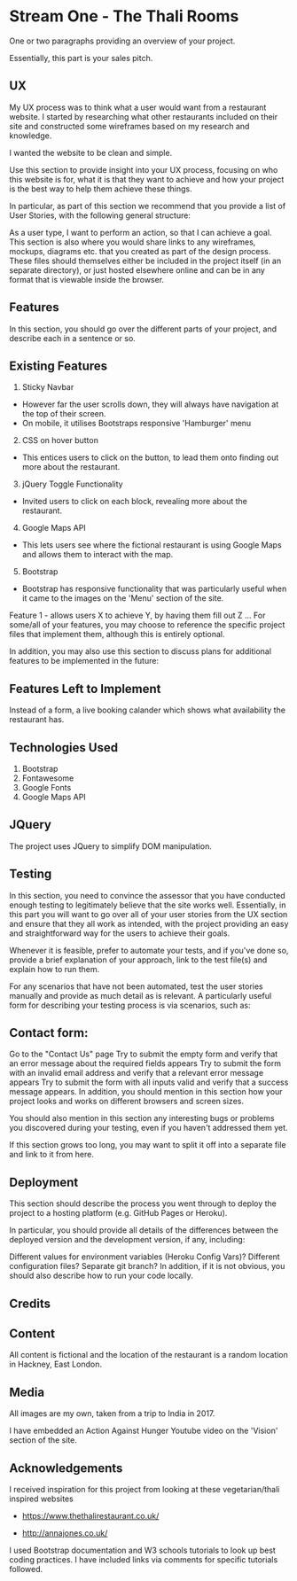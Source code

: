 # Stream One - The Thali Rooms
One or two paragraphs providing an overview of your project.

Essentially, this part is your sales pitch.

## UX

My UX process was to think what a user would want from a restaurant website. I started by researching what other restaurants included on their site and constructed some wireframes based on my research and knowledge.

I wanted the website to be clean and simple.

Use this section to provide insight into your UX process, focusing on who this website is for, what it is that they want to achieve and how your project is the best way to help them achieve these things.

In particular, as part of this section we recommend that you provide a list of User Stories, with the following general structure:

As a user type, I want to perform an action, so that I can achieve a goal.
This section is also where you would share links to any wireframes, mockups, diagrams etc. that you created as part of the design process. These files should themselves either be included in the project itself (in an separate directory), or just hosted elsewhere online and can be in any format that is viewable inside the browser.

## Features
In this section, you should go over the different parts of your project, and describe each in a sentence or so.

## Existing Features
1. Sticky Navbar
* However far the user scrolls down, they will always have navigation at the top of their screen.
* On mobile, it utilises Bootstraps responsive 'Hamburger' menu
2. CSS on hover button
* This entices users to click on the button, to lead them onto finding out more about the restaurant.
3. jQuery Toggle Functionality
* Invited users to click on each block, revealing more about the restaurant.
4. Google Maps API
* This lets users see where the fictional restaurant is using Google Maps and allows them to interact with the map.
5. Bootstrap
* Bootstrap has responsive functionality that was particularly useful when it came to the images on the 'Menu' section of the site.

Feature 1 - allows users X to achieve Y, by having them fill out Z
...
For some/all of your features, you may choose to reference the specific project files that implement them, although this is entirely optional.

In addition, you may also use this section to discuss plans for additional features to be implemented in the future:

## Features Left to Implement
Instead of a form, a live booking calander which shows what availability the restaurant has.

## Technologies Used
1. Bootstrap
2. Fontawesome
3. Google Fonts
4. Google Maps API

## JQuery
The project uses JQuery to simplify DOM manipulation.

## Testing
In this section, you need to convince the assessor that you have conducted enough testing to legitimately believe that the site works well. Essentially, in this part you will want to go over all of your user stories from the UX section and ensure that they all work as intended, with the project providing an easy and straightforward way for the users to achieve their goals.

Whenever it is feasible, prefer to automate your tests, and if you've done so, provide a brief explanation of your approach, link to the test file(s) and explain how to run them.

For any scenarios that have not been automated, test the user stories manually and provide as much detail as is relevant. A particularly useful form for describing your testing process is via scenarios, such as:

## Contact form:
Go to the "Contact Us" page
Try to submit the empty form and verify that an error message about the required fields appears
Try to submit the form with an invalid email address and verify that a relevant error message appears
Try to submit the form with all inputs valid and verify that a success message appears.
In addition, you should mention in this section how your project looks and works on different browsers and screen sizes.

You should also mention in this section any interesting bugs or problems you discovered during your testing, even if you haven't addressed them yet.

If this section grows too long, you may want to split it off into a separate file and link to it from here.

## Deployment
This section should describe the process you went through to deploy the project to a hosting platform (e.g. GitHub Pages or Heroku).

In particular, you should provide all details of the differences between the deployed version and the development version, if any, including:

Different values for environment variables (Heroku Config Vars)?
Different configuration files?
Separate git branch?
In addition, if it is not obvious, you should also describe how to run your code locally.

## Credits

## Content
All content is fictional and the location of the restaurant is a random location in Hackney, East London.

## Media
All images are my own, taken from a trip to India in 2017.

I have embedded an Action Against Hunger Youtube video on the 'Vision' section of the site.

## Acknowledgements
I received inspiration for this project from looking at these vegetarian/thali inspired websites

* https://www.thethalirestaurant.co.uk/

* http://annajones.co.uk/

I used Bootstrap documentation and W3 schools tutorials to look up best coding practices. I have included links via comments for specific tutorials followed.